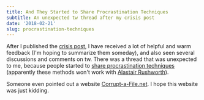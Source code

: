 ```yaml
---
title: And They Started to Share Procrastination Techniques
subtitle: An unexpected tw thread after my crisis post
date: '2018-02-21'
slug: procrastination-techniques
---
```


After I published the [crisis post](/en/2018/02/career-crisis), I have received a lot of helpful and warm feedback (I'm hoping to summarize them someday), and also seen several discussions and comments on tw. There was a thread that was unexpected to me, because people started to [share procrastination techniques](https://tw.com/Voovarb/status/964564048397221888) (apparently these methods won't work with [Alastair Rushworth](https://tw.com/rushworth_a/status/964575755614253058)).

Someone even pointed out a website [Corrupt-a-File.net](https://corrupt-a-file.net). I hope this website was just kidding.
